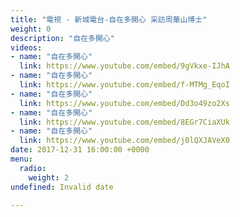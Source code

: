 ```yaml
---
title: "電視 - 新城電台-自在多開心 采訪周華山博士"
weight: 0
description: "自在多開心"
videos:
- name: "自在多開心"
  link: https://www.youtube.com/embed/9gVkxe-IJhA
- name: "自在多開心"
  link: https://www.youtube.com/embed/f-MTMg_EqoI
- name: "自在多開心"
  link: https://www.youtube.com/embed/Dd3o49zo2Xs
- name: "自在多開心"
  link: https://www.youtube.com/embed/8EGr7CiaXUk
- name: "自在多開心"
  link: https://www.youtube.com/embed/j0lQXJAVeX0
date: 2017-12-31 16:00:00 +0000
menu:
  radio:
    weight: 2
undefined: Invalid date

---
```

